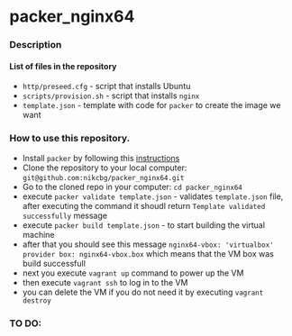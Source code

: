 # packer_nginx64

### Description 

#### List of files in the repository

- `http/preseed.cfg` - script that installs Ubuntu
- `scripts/provision.sh` - script that installs `nginx`
- `template.json` - template with code for `packer` to create the image we want

### How to use this repository.
- Install `packer` by following this [instructions](https://www.packer.io/intro/getting-started/install.html)
- Clone the repository to your local computer: `git@github.com:nikcbg/packer_nginx64.git`
- Go to the cloned repo in your computer: `cd packer_nginx64`
- execute `packer validate template.json` - validates `template.json` file, after executing the command it shoudl return `Template validated successfully` message 
- execute `packer build template.json` - to start building the virtual machine 
- after that you should see this message `nginx64-vbox: 'virtualbox' provider box: nginx64-vbox.box` which means that the VM box was build successfull
- next you execute `vagrant up` command to power up the VM
- then execute `vagrant ssh` to log in to the VM
- you can delete the VM if you do not need it by executing `vagrant destroy`

### TO DO:

